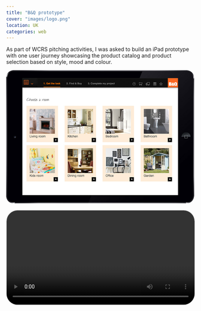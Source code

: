 ```yaml
---
title: "B&Q prototype"
cover: "images/logo.png"
location: UK
categories: web
---
```


As part of WCRS pitching activities, I was asked to build an iPad prototype with one user journey showcasing the product catalog and product selection based on style, mood and colour.

![](./images/1.jpg)

<video class="full-img" style="border: 1px solid #CCC; border-radius: 30px;" width="100%" controls>
    <source src="./images/bandq.mp4" type="video/mp4" />
</video>
